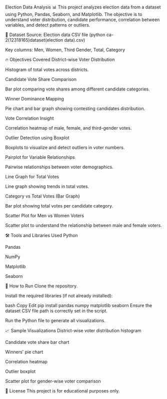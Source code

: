 Election Data Analysis 📊
This project analyzes election data from a dataset using Python, Pandas, Seaborn, and Matplotlib.
The objective is to understand voter distribution, candidate performance, correlation between variables, and detect patterns or outliers.

📂 Dataset
Source: Election data CSV file (python ca-2(12318165)dataset(election data).csv)

Key columns: Men, Women, Third Gender, Total, Category

🔥 Objectives Covered
District-wise Voter Distribution

Histogram of total votes across districts.

Candidate Vote Share Comparison

Bar plot comparing vote shares among different candidate categories.

Winner Dominance Mapping

Pie chart and bar graph showing contesting candidates distribution.

Vote Correlation Insight

Correlation heatmap of male, female, and third-gender votes.

Outlier Detection using Boxplot

Boxplots to visualize and detect outliers in voter numbers.

Pairplot for Variable Relationships

Pairwise relationships between voter demographics.

Line Graph for Total Votes

Line graph showing trends in total votes.

Category vs Total Votes (Bar Graph)

Bar plot showing total votes per candidate category.

Scatter Plot for Men vs Women Voters

Scatter plot to understand the relationship between male and female voters.

🛠️ Tools and Libraries Used
Python

Pandas

NumPy

Matplotlib

Seaborn

🚀 How to Run
Clone the repository.

Install the required libraries (if not already installed):

bash
Copy
Edit
pip install pandas numpy matplotlib seaborn
Ensure the dataset CSV file path is correctly set in the script.

Run the Python file to generate all visualizations.

📈 Sample Visualizations
District-wise voter distribution histogram

Candidate vote share bar chart

Winners' pie chart

Correlation heatmap

Outlier boxplot

Scatter plot for gender-wise voter comparison

📄 License
This project is for educational purposes only.

